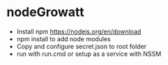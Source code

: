 # nodeGrowatt

- Install npm https://nodejs.org/en/download
- npm install to add node modules 
- Copy and configure secret.json to root folder
- run with run.cmd or setup as a service with NSSM
